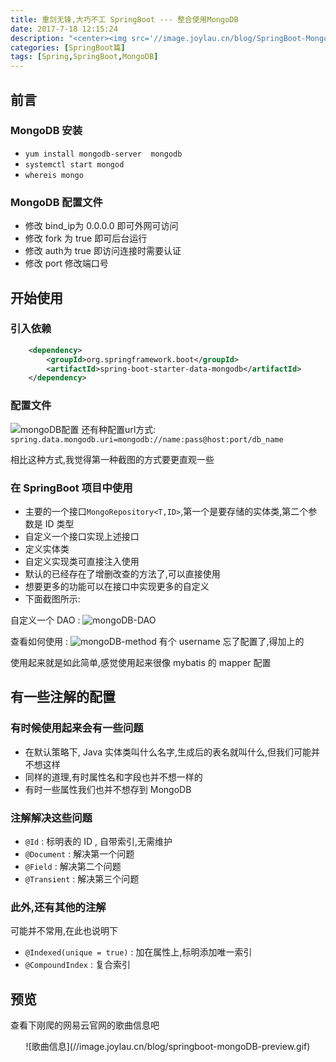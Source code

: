 ```yaml
---
title: 重剑无锋,大巧不工 SpringBoot --- 整合使用MongoDB
date: 2017-7-18 12:15:24
description: "<center><img src='//image.joylau.cn/blog/SpringBoot-MongoDB.jpg' alt='spring-boot-mongoDB'></center>  <br>我最近实现的一个音乐小站，深爬网易云音乐官网的音乐数据<br>数据的存储和快速读取采用的是redis<br>而爬到的数据想持久化存储下来，对于这种很结构化的数据来说MySQL已经并不适用了<br>使用MongoDB来异步存储，以后可以数据分析使用"
categories: [SpringBoot篇]
tags: [Spring,SpringBoot,MongoDB]
---
```


<!-- more -->

## 前言

### MongoDB 安装
- `yum install mongodb-server  mongodb`
- `systemctl start mongod`
- `whereis mongo`

### MongoDB 配置文件
- 修改 bind_ip为 0.0.0.0 即可外网可访问
- 修改 fork 为 true 即可后台运行
- 修改 auth为 true 即访问连接时需要认证
- 修改 port 修改端口号


## 开始使用

### 引入依赖
``` xml
    <dependency>
        <groupId>org.springframework.boot</groupId>
        <artifactId>spring-boot-starter-data-mongodb</artifactId>
    </dependency>
```

### 配置文件
![mongoDB配置](//image.joylau.cn/blog/springboot-mongodb-config.png)
还有种配置url方式: `spring.data.mongodb.uri=mongodb://name:pass@host:port/db_name`

相比这种方式,我觉得第一种截图的方式要更直观一些


### 在 SpringBoot 项目中使用
- 主要的一个接口`MongoRepository<T,ID>`,第一个是要存储的实体类,第二个参数是 ID 类型
- 自定义一个接口实现上述接口
- 定义实体类
- 自定义实现类可直接注入使用
- 默认的已经存在了增删改查的方法了,可以直接使用
- 想要更多的功能可以在接口中实现更多的自定义
- 下面截图所示:

自定义一个 DAO :
![mongoDB-DAO](//image.joylau.cn/blog/springboot-mongodb-dao.png)

查看如何使用 :
![mongoDB-method](//image.joylau.cn/blog/springboot-mongodb-method.png)
有个 username 忘了配置了,得加上的


使用起来就是如此简单,感觉使用起来很像 mybatis 的 mapper 配置

## 有一些注解的配置
### 有时候使用起来会有一些问题
- 在默认策略下, Java 实体类叫什么名字,生成后的表名就叫什么,但我们可能并不想这样
- 同样的道理,有时属性名和字段也并不想一样的
- 有时一些属性我们也并不想存到 MongoDB
### 注解解决这些问题
- `@Id` : 标明表的 ID , 自带索引,无需维护
- `@Document` : 解决第一个问题
- `@Field` : 解决第二个问题
- `@Transient` : 解决第三个问题
### 此外,还有其他的注解
可能并不常用,在此也说明下
- `@Indexed(unique = true)` : 加在属性上,标明添加唯一索引
- `@CompoundIndex` : 复合索引

## 预览
查看下刚爬的网易云官网的歌曲信息吧
<center> ![歌曲信息](//image.joylau.cn/blog/springboot-mongoDB-preview.gif) <center>